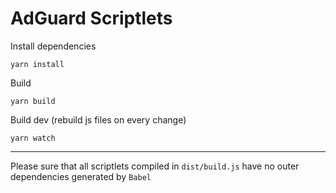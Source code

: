 # AdGuard Scriptlets

Install dependencies
```
yarn install
```

Build
```
yarn build
```

Build dev (rebuild js files on every change)
```
yarn watch
```

---

Please sure that all scriptlets compiled in `dist/build.js` have no outer dependencies generated by `Babel`
